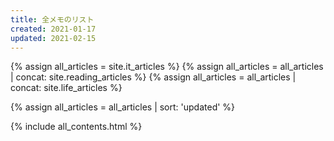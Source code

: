 ```yaml
---
title: 全メモのリスト
created: 2021-01-17
updated: 2021-02-15
---
```

{% assign all_articles = site.it_articles %}
{% assign all_articles = all_articles | concat: site.reading_articles %}
{% assign all_articles = all_articles | concat: site.life_articles %}

{% assign all_articles = all_articles | sort: 'updated' %}

{% include all_contents.html %}


